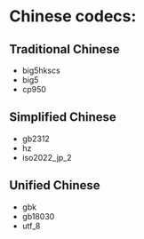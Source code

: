# Chinese codecs:

## Traditional Chinese
* big5hkscs
* big5
* cp950

## Simplified Chinese
* gb2312
* hz
* iso2022_jp_2

## Unified Chinese
* gbk
* gb18030
* utf_8
